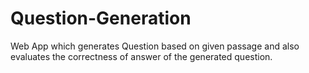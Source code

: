 # Question-Generation
Web App which generates Question based on given passage and also evaluates the correctness of answer of the generated question.
